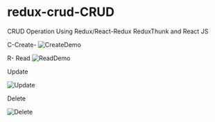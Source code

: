 # redux-crud-CRUD
CRUD Operation Using Redux/React-Redux ReduxThunk and React JS

C-Create-
![CreateDemo](https://github.com/Shreyas-sonu/redux-crud-CRUD/assets/111351684/92d3650e-f2f2-4409-82db-0a8593494665)

R- Read
![ReadDemo](https://github.com/Shreyas-sonu/redux-crud-CRUD/assets/111351684/9f4acf0e-abd2-4ed9-a9ff-3b56274af821)

Update

![Update](https://github.com/Shreyas-sonu/redux-crud-CRUD/assets/111351684/b65a32b3-ed3e-4b58-966a-5c83b7c96185)

Delete

![Delete](https://github.com/Shreyas-sonu/redux-crud-CRUD/assets/111351684/2f9839a5-ca78-4a1e-92da-d377d6162bed)
